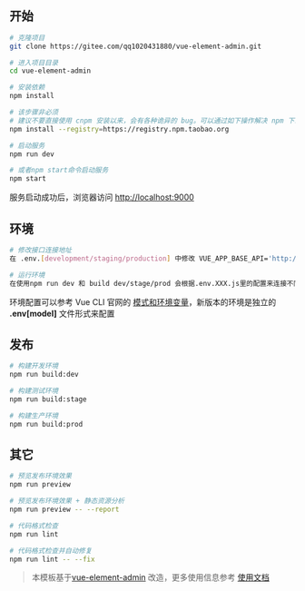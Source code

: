 ## 开始

```bash
# 克隆项目
git clone https://gitee.com/qq1020431880/vue-element-admin.git

# 进入项目目录
cd vue-element-admin

# 安装依赖
npm install

# 该步骤非必须
# 建议不要直接使用 cnpm 安装以来，会有各种诡异的 bug。可以通过如下操作解决 npm 下载速度慢的问题
npm install --registry=https://registry.npm.taobao.org

# 启动服务
npm run dev

# 或者npm start命令启动服务
npm start
```

服务启动成功后，浏览器访问 [http://localhost:9000](http://localhost:9000)


## 环境

```bash
# 修改接口连接地址
在 .env.[development/staging/production] 中修改 VUE_APP_BASE_API='http://接口地址'

# 运行环境
在使用npm run dev 和 build dev/stage/prod 会根据.env.XXX.js里的配置来连接不同环境的接口地址
```

环境配置可以参考 Vue CLI 官网的 [模式和环境变量](https://cli.vuejs.org/zh/guide/mode-and-env.html)，新版本的环境是独立的 **.env[model]** 文件形式来配置


## 发布

```bash
# 构建开发环境
npm run build:dev

# 构建测试环境
npm run build:stage

# 构建生产环境
npm run build:prod
```


## 其它

```bash
# 预览发布环境效果
npm run preview

# 预览发布环境效果 + 静态资源分析
npm run preview -- --report

# 代码格式检查
npm run lint

# 代码格式检查并自动修复
npm run lint -- --fix
```

> 本模板基于[vue-element-admin](https://github.com/PanJiaChen/vue-element-admin) 改造，更多使用信息参考 [使用文档](https://panjiachen.gitee.io/vue-element-admin-site/zh/guide/)
